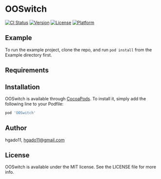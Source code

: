 # OOSwitch

[![CI Status](https://img.shields.io/travis/hgado11/OOSwitch.svg?style=flat)](https://travis-ci.org/hgado11/OOSwitch)
[![Version](https://img.shields.io/cocoapods/v/OOSwitch.svg?style=flat)](https://cocoapods.org/pods/OOSwitch)
[![License](https://img.shields.io/cocoapods/l/OOSwitch.svg?style=flat)](https://cocoapods.org/pods/OOSwitch)
[![Platform](https://img.shields.io/cocoapods/p/OOSwitch.svg?style=flat)](https://cocoapods.org/pods/OOSwitch)

## Example

To run the example project, clone the repo, and run `pod install` from the Example directory first.

## Requirements

## Installation

OOSwitch is available through [CocoaPods](https://cocoapods.org). To install
it, simply add the following line to your Podfile:

```ruby
pod 'OOSwitch'
```

## Author

hgado11, hgado11@gmail.com

## License

OOSwitch is available under the MIT license. See the LICENSE file for more info.
